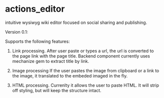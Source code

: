 actions_editor
==============

intuitive wysiwyg wiki editor focused on social sharing and publishing.

Version 0.1:

Supports the following features:
1. Link processing.
After user paste or types a url, the url is converted to the page link with the page title.
Backend component currently uses mechanize gem to extract title by link.

2. Image processing
If the user pastes the image from clipboard or a link to the image, it translated to the embeded imaged in the fly.

3. HTML processing.
Currenlty it allows the user to paste HTML. It will strip off styling, but will keep the structure intact.